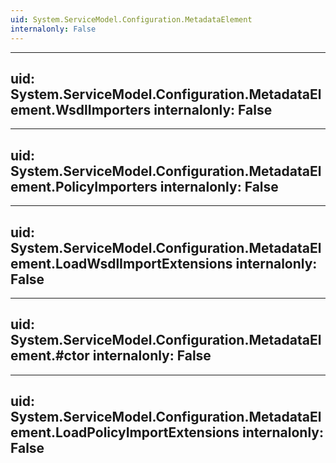 ```yaml
---
uid: System.ServiceModel.Configuration.MetadataElement
internalonly: False
---
```


---
uid: System.ServiceModel.Configuration.MetadataElement.WsdlImporters
internalonly: False
---

---
uid: System.ServiceModel.Configuration.MetadataElement.PolicyImporters
internalonly: False
---

---
uid: System.ServiceModel.Configuration.MetadataElement.LoadWsdlImportExtensions
internalonly: False
---

---
uid: System.ServiceModel.Configuration.MetadataElement.#ctor
internalonly: False
---

---
uid: System.ServiceModel.Configuration.MetadataElement.LoadPolicyImportExtensions
internalonly: False
---
